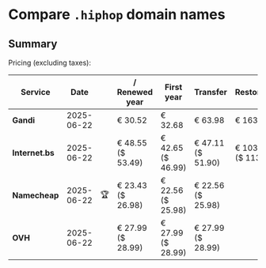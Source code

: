 # Compare `.hiphop` domain names

## Summary

Pricing (excluding taxes):

| Service | Date |  | / Renewed year | First year | Transfer | Restoration |
|--|--|--|--|--|--|--|
| **Gandi** | 2025-06-22 |  | € 30.52 | € 32.68 | € 63.98 | € 163.46 |
| **Internet.bs** | 2025-06-22 |  | € 48.55<br>($ 53.49) | € 42.65<br>($ 46.99) | € 47.11<br>($ 51.90) | € 103.05<br>($ 113.49) |
| **Namecheap** | 2025-06-22 | 🏆 | € 23.43<br>($ 26.98) | € 22.56<br>($ 25.98) | € 22.56<br>($ 25.98) |  |
| **OVH** | 2025-06-22 |  | € 27.99<br>($ 28.99) | € 27.99<br>($ 28.99) | € 27.99<br>($ 28.99) |  |
